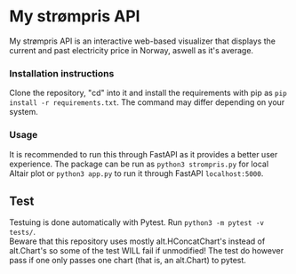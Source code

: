 # My strømpris API
My strømpris API is an interactive web-based visualizer that displays the current and past electricity price in Norway, aswell as it's average.

### Installation instructions
Clone the repository, "cd" into it and install the requirements with pip as `pip install -r requirements.txt`. The command may differ depending on your system. 

### Usage
It is recommended to run this through FastAPI as it provides a better user experience.
The package can be run as `python3 strompris.py` for local Altair plot or `python3 app.py` to run it through FastAPI  `localhost:5000`.

## Test
Testuing is done automatically with Pytest. Run `python3 -m pytest -v tests/`.\
Beware that this repository uses mostly alt.HConcatChart's instead of alt.Chart's so some of the test WILL fail if unmodified!
The test do however pass if one only passes one chart (that is, an alt.Chart) to pytest.
